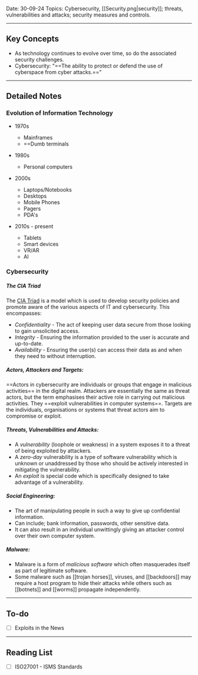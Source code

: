 
Date: 30-09-24
Topics: Cybersecurity, [[Security.png|security]]; threats, vulnerabilities and attacks; security measures and controls.

---

## Key Concepts

-  As technology continues to evolve over time, so do the associated security challenges.
-  Cybersecurity: "==The ability to protect or defend the use of cyberspace from cyber attacks.=="

--- 

## Detailed Notes


### Evolution of Information Technology

- 1970s
	-  Mainframes
	-  ==Dumb terminals
	
- 1980s
	-  Personal computers
	
- 2000s
	-  Laptops/Notebooks
	-  Desktops
	-  Mobile Phones
	-  Pagers
	-  PDA's
	
- 2010s - present
	-  Tablets
	-  Smart devices
	-  VR/AR
	-  AI

### Cybersecurity

##### The CIA Triad
The [CIA Triad](https://www.techtarget.com/whatis/definition/Confidentiality-integrity-and-availability-CIA) is a model which is used to develop security policies and promote aware of the various aspects of IT and cybersecurity. This encompasses:
- *Confidentiality* - The act of keeping user data secure from those looking to gain unsolicited access.
- *Integrity* - Ensuring the information provided to the user is accurate and up-to-date.
- *Availability* - Ensuring the user(s) can access their data as and when they need to without interruption.

##### Actors, Attackers and Targets:
==Actors in cybersecurity are individuals or groups that engage in malicious activities== in the digital realm.
Attackers are essentially the same as threat actors, but the term emphasises their active role in carrying out malicious activities. They ==exploit vulnerabilities in computer systems==.
Targets are the individuals, organisations or systems that threat actors aim to compromise or exploit.

##### Threats, Vulnerabilities and Attacks:
- A *vulnerability* (loophole or weakness) in a system exposes it to a threat of being exploited by attackers.
- A *zero-day* vulnerability is a type of software vulnerability which is unknown or unaddressed by those who should be actively interested in mitigating the vulnerability.
- An *exploit* is special code which is specifically designed to take advantage of a vulnerability.

##### Social Engineering:
- The art of manipulating people in such a way to give up confidential information.
- Can include; bank information, passwords, other sensitive data.
- It can also result in an individual unwittingly giving an attacker control over their own computer system.

##### Malware:
- Malware is a form of *malicious software* which often masquerades itself as part of legitimate software.
- Some malware such as [[trojan horses]], viruses, and [[backdoors]] may require a host program to hide their attacks while others such as [[botnets]] and [[worms]] propagate independently.


---

## To-do

- [ ] Exploits in the News

---

## Reading List

- [ ] ISO27001 - ISMS Standards